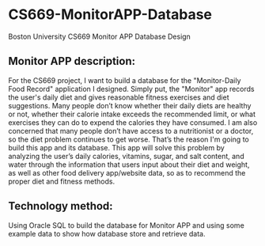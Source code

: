 # CS669-MonitorAPP-Database

Boston University CS669 Monitor APP Database Design

## Monitor APP description:
For the CS669 project, I want to build a database for the "Monitor-Daily Food Record" application I designed. Simply put, the "Monitor" app records the user's daily diet and gives reasonable fitness exercises and diet suggestions. Many people don’t know whether their daily diets are healthy or not, whether their calorie intake exceeds the recommended limit, or what exercises they can do to expend the calories they have consumed. I am also concerned that many people don’t have access to a nutritionist or a doctor, so the diet problem continues to get worse. That’s the reason I'm going to build this app and its database. This app will solve this problem by analyzing the user’s daily calories, vitamins, sugar, and salt content, and water through the information that users input about their diet and weight, as well as other food delivery app/website data, so as to recommend the proper diet and fitness methods.

## Technology method:
Using Oracle SQL to build the database for Monitor APP and using some example data to show how database store and retrieve data.
